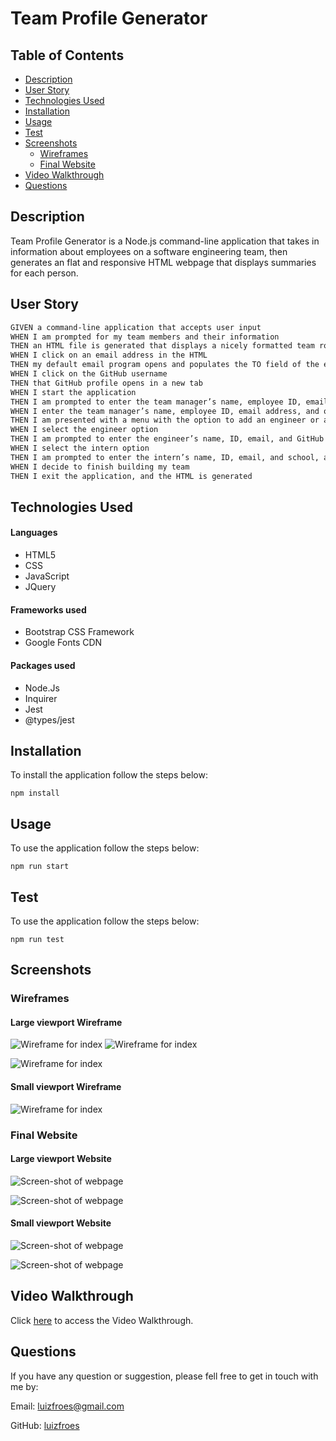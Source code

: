 <h1>Team Profile Generator</h1>

<h2>Table of Contents</h2>

- [Description](#description)
- [User Story](#user-story)
- [Technologies Used](#technologies-used)
- [Installation](#installation)
- [Usage](#usage)
- [Test](#test)
- [Screenshots](#screenshots)
  - [Wireframes](#wireframes)
  - [Final Website](#final-website)
- [Video Walkthrough](#video-walkthrough)
- [Questions](#questions)

## Description

Team Profile Generator is a Node.js command-line application that takes in information about employees on a software engineering team, then generates an flat and responsive HTML webpage that displays summaries for each person.

## User Story

```md
GIVEN a command-line application that accepts user input
WHEN I am prompted for my team members and their information
THEN an HTML file is generated that displays a nicely formatted team roster based on user input
WHEN I click on an email address in the HTML
THEN my default email program opens and populates the TO field of the email with the address
WHEN I click on the GitHub username
THEN that GitHub profile opens in a new tab
WHEN I start the application
THEN I am prompted to enter the team manager’s name, employee ID, email address, and office number
WHEN I enter the team manager’s name, employee ID, email address, and office number
THEN I am presented with a menu with the option to add an engineer or an intern or to finish building my team
WHEN I select the engineer option
THEN I am prompted to enter the engineer’s name, ID, email, and GitHub username, and I am taken back to the menu
WHEN I select the intern option
THEN I am prompted to enter the intern’s name, ID, email, and school, and I am taken back to the menu
WHEN I decide to finish building my team
THEN I exit the application, and the HTML is generated
```

## Technologies Used

#### Languages

- HTML5
- CSS
- JavaScript
- JQuery

#### Frameworks used

- Bootstrap CSS Framework
- Google Fonts CDN

#### Packages used

- Node.Js
- Inquirer
- Jest
- @types/jest

## Installation

To install the application follow the steps below:

```
npm install
```

## Usage

To use the application follow the steps below:

```
npm run start
```

## Test

To use the application follow the steps below:

```
npm run test
```

## Screenshots

### Wireframes

#### Large viewport Wireframe

![Wireframe for index](./assets/images/team-profile-generator-Page-1.png) ![Wireframe for index](./assets/images/team-profile-generator-Page-2.png)

![Wireframe for index](./assets/images/team-profile-generator-Page-2.png)

#### Small viewport Wireframe

![Wireframe for index](./assets/images/team-profile-generator-Page-3.png)

### Final Website

#### Large viewport Website

![Screen-shot of webpage](./assets/images/webpage-1.png)

![Screen-shot of webpage](./assets/images/webpage-2.png)

#### Small viewport Website

![Screen-shot of webpage](./assets/images/webpage-3.png)

![Screen-shot of webpage](./assets/images/webpage-4.png)

## Video Walkthrough

Click [here](https://drive.google.com/file/d/15LaAN_dBrrKa6AAhzCkfbqMINoFp7Lha/view?usp=sharing) to access the Video Walkthrough.

## Questions

If you have any question or suggestion, please fell free to get in touch with me by:

Email: [luizfroes@gmail.com](mailto:luizfroes@gmail.com)

GitHub: [luizfroes](https://github.com/luizfroes)
